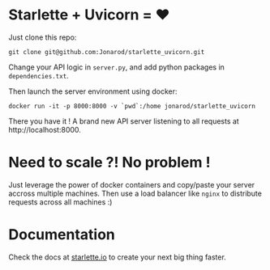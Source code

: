# Starlette + Uvicorn = :heart:

Just clone this repo:

`git clone git@github.com:Jonarod/starlette_uvicorn.git`

Change your API logic in `server.py`, and add python packages in `dependencies.txt`.

Then launch the server environment using docker:

```docker run -it -p 8000:8000 -v `pwd`:/home jonarod/starlette_uvicorn```

There you have it ! A brand new API server listening to all requests at http://localhost:8000.


# Need to scale ?! No problem ! 
Just leverage the power of docker containers and copy/paste your server accross multiple machines. Then use a load balancer like `nginx` to distribute requests across all machines :)


# Documentation

Check the docs at [starlette.io](https://starlette.io) to create your next big thing faster.
